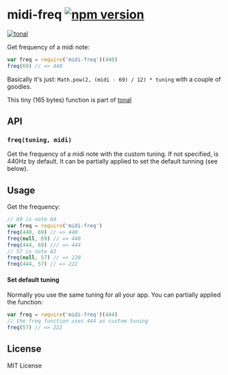 # midi-freq [![npm version](https://img.shields.io/npm/v/midi-freq.svg)](https://www.npmjs.com/package/midi-freq)

[![tonal](https://img.shields.io/badge/tonal-midi--freq-yellow.svg)](https://www.npmjs.com/browse/keyword/tonal)

Get frequency of a midi note:

```js
var freq = require('midi-freq')(440)
freq(69) // => 440
```

Basically it's just: `Math.pow(2, (midi - 69) / 12) * tuning` with a couple of goodies.

This tiny (165 bytes) function is part of [tonal](https://github.com/danigb/tonal)

## API

### `freq(tuning, midi)`

Get the frequency of a midi note with the custom tuning. If not specified, is 440Hz by default. It can be partially applied to set the default tunning (see below).

## Usage

Get the frequency:

```js
// 69 is note A4
var freq = require('midi-freq')
freq(440, 69) // => 440
freq(null, 69) // => 440
freq(444, 69) /// => 444
// 57 is note A3
freq(null, 57) // => 220
freq(444, 57) // => 222
```

#### Set default tuning

Normally you use the same tuning for all your app. You can partially applied the function:

```js
var freq = require('midi-freq')(444)
// the freq function uses 444 as custom tuning
freq(57) // => 222
```

## License

MIT License
